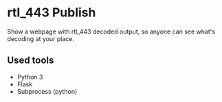 # rtl_443 Publish
Show a webpage with rtl_443 decoded output, so anyone can see what's decoding at your place.

## Used tools
* Python 3
* Flask
* Subprocess (python)

